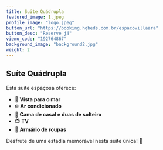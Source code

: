 ```yaml
---
title: Suite Quádrupla
featured_image: 1.jpeg
profile_image: "logo.jpeg"
button_url: "https://booking.hqbeds.com.br/espacovillaara"
button_desc: "Reserve já"
viemo_code: "192764867"
background_image: "background2.jpg"
weight: 2
---
```


## Suíte Quádrupla

Esta suíte espaçosa oferece:

- 🌅 **Vista para o mar**
- ❄️ **Ar condicionado**
- 🛌 **Cama de casal e duas de solteiro**
- 📺 **TV**
- 🧥 **Armário de roupas**

Desfrute de uma estadia memorável nesta suíte única! 🌟